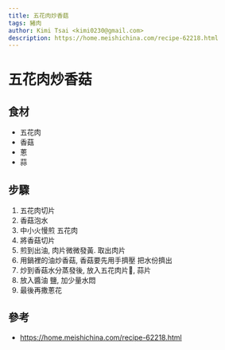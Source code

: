```yaml
---
title: 五花肉炒香菇
tags: 豬肉
author: Kimi Tsai <kimi0230@gmail.com>
description: https://home.meishichina.com/recipe-62218.html
---
```

# 五花肉炒香菇
## 食材
* 五花肉
* 香菇
* 蔥
* 蒜

## 步驟
1. 五花肉切片
2. 香菇泡水
3. 中小火慢煎 五花肉
4. 將香菇切片
5. 煎到出油, 肉片微微發黃. 取出肉片
6. 用鍋裡的油炒香菇, 香菇要先用手擠壓 把水份擠出
7. 炒到香菇水分蒸發後, 放入五花肉片, 蒜片
8. 放入醬油 鹽, 加少量水悶
9. 最後再撒蔥花



## 參考
* https://home.meishichina.com/recipe-62218.html
